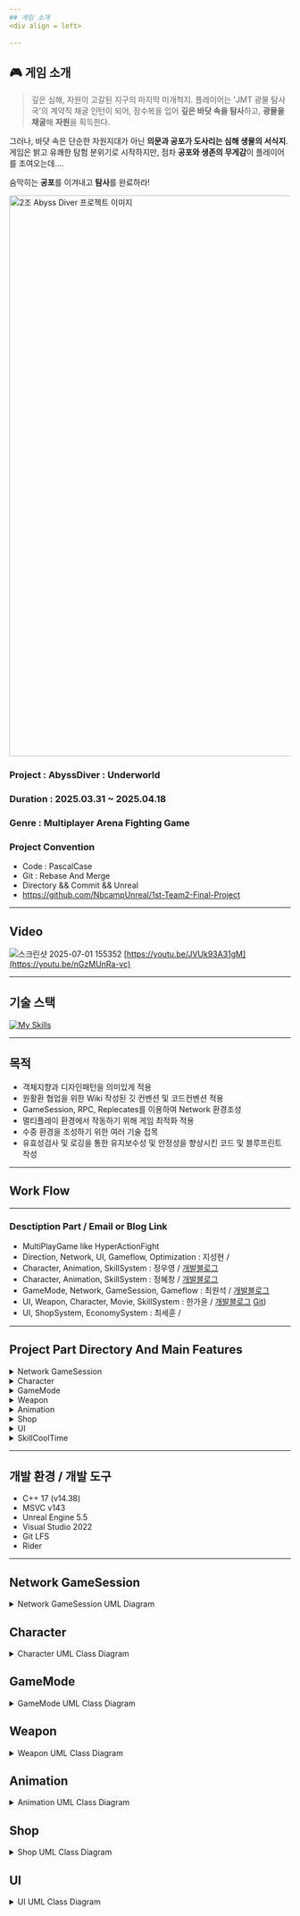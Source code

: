 ```yaml
---
## 게임 소개
<div align = left>
  
---
```

## 🎮 게임 소개

> 깊은 심해, 자원이 고갈된 지구의 마지막 미개척지.
플레이어는 'JMT 광물 탐사국'의 계약직 채굴 인턴이 되어, 잠수복을 입어 **깊은 바닷 속을 탐사**하고, **광물을 채굴**해 **자원**을  획득한다.

그러나, 바닷 속은 단순한 자원지대가 아닌 **의문과 공포가 도사리는 심해 생물의 서식지**.
게임은 밝고 유쾌한 탐험 분위기로 시작하지만,
점차 **공포와 생존의 무게감**이 플레이어를 조여오는데….

숨막히는 **공포**를 이겨내고 **탐사**를 완료하라!

  
<img width="1004" alt="2조 Abyss Diver 프로젝트 이미지" src="https://github.com/user-attachments/assets/6774ed0d-0cbc-444d-9ca9-a01cde665cc1" />

### Project : AbyssDiver : Underworld <br>
### Duration : 2025.03.31 ~ 2025.04.18 <br>
### Genre : Multiplayer Arena Fighting Game <br>
### Project Convention <br>
- Code   : PascalCase
- Git    : Rebase And Merge
- Directory && Commit && Unreal
- https://github.com/NbcampUnreal/1st-Team2-Final-Project

---
## Video
![스크린샷 2025-07-01 155352](https://github.com/user-attachments/assets/493eb057-b5f5-4069-8862-eb47b7c2ee97)
[https://youtu.be/JVUk93A31gM](https://youtu.be/nGzMUnRa-vc)

---
## 기술 스택
[![My Skills](https://skillicons.dev/icons?i=cpp,visualstudio,git,github,rider,unreal,notion&theme=light)](https://skillicons.dev)

---
## 목적
- 객체지향과 디자인패턴을 의미있게 적용
- 원활환 협업을 위한 Wiki 작성된 깃 컨벤션 및 코드컨벤션 적용
- GameSession, RPC, Replecates를 이용하여 Network 환경조성 
- 멀티플레이 환경에서 작동하기 위해 게임 최적화 적용
- 수중 환경을 조성하기 위한 여러 기술 접목
- 유효성검사 및 로깅을 통한 유지보수성 및 안정성을 향상시킨 코드 및 블루프린트 작성

---
## Work Flow


---
### Desctiption Part / Email or Blog Link <br>
- MultiPlayGame like HyperActionFight 
- Direction, Network, UI, Gameflow, Optimization : 지성현 /  <br>
- Character, Animation, SkillSystem : 정우영  /  [개발블로그](https://velog.io/@buu1147/2025-04-18-KPT%ED%9A%8C%EA%B3%A0)<br>
- Character, Animation, SkillSystem : 정혜창 / [개발블로그](https://velog.io/@hch9097/posts)<br>
- GameMode, Network, GameSession, Gameflow  : 최원석 /  [개발블로그](https://onestone13.tistory.com/)<br>
- UI, Weapon, Character, Movie, SkillSystem  : 한가윤 / [개발블로그](https://yoosorang.tistory.com) [Git](https://github.com/swehio))<br>
- UI, ShopSystem, EconomySystem  : 최세훈 /  <br>

---
## Project Part Directory And Main Features <br>
<details>
  <summary> Network GameSession </summary>
  
    | -- Source
      | -- GameMode
        | -- MainLobyGameMode // 클라이언트가 닉네임과, 사용할 케릭터를 선택할 수 있다.
        | -- GFBaseGameMode // 모든 플레이어가 선택을 완료 할 경우 다음 레벨로 전환한다.
      | -- Actor
- C++ 기반의 플레이어 로직 설계
  - Enhanced Input System을 사용한 입력 액션
  - CharacterMovement Component을 사용한 캐릭터 로직 설계
  - Tick을 사용하지 않은 이벤트 기반의 플레이어 로직 구현
  - GameInstance와 연동한 레벨 전환시 플레이어 정보 저장/불러오기 기능
</details>

<details>
  <summary> Character </summary>
  
        | -- Character
          | -- BP_MainCharacter // 케릭터가 멀티플레이어를 하기 위한 구조를 갖춘 기본 클래스
            | -- CBP_Default // 케릭터가 멀티플레이어 이후 애니메이션을 적용하기 위한 자료를 가지고 있는 클래스
              | -- ABP_Default // Locomotion과 타격 애니메이션이 들어있는 애니메이션 블루프린트
              | -- CBP_Night  //  리타겟한 스켈레탈이 보이는 케릭터
              | -- CBP_Archer  //  리타겟한 스켈레탈이 보이는 케릭터
              | -- CBP_Berserker //  리타겟한 스켈레탈이 보이는 케릭터
              | -- CBP_Magiction //  리타겟한 스켈레탈이 보이는 케릭터
</details>

<details>
  <summary> GameMode </summary> 

        | -- GameMode  
          | -- GFBaseGameMode  
            | -- GF_FFAGameMode // 개인전 (FFA) 모드  
            | -- GFStoreGameMode // 상점에서 아이템을 구매하는 스토어 모드  
            | -- BP_GM_Multiplayer (Blueprint) // 멀티플레이어용 기본 블루프린트 GameMode  
              | -- BP_GF_DOM_Multiplayer (Blueprint) // 점령전 (DOM, Domination) 모드  
              | -- BP_GF_TDM_Multiplayer (Blueprint) // 팀 데스매치 (TDM, Team Deathmatch) 모드  

- 팀전 모드를 템플릿을 기준으로 팀전 로직을 제거한 개인전 모드(FFA)를 별도로 제작하여 재사용성을 높임.
- 게임 모드를 개인전과 팀전 모드로 나누고, 추가 모드를 쉽게 확장할 수 있도록 설계함.
- 최상위에는 GFBaseGameMode를 두고, 레벨 전환과 플레이어 준비 완료 체크 등 공통 로직을 구현하여 중복을 제거.
</details>

<details>
  <summary> Weapon </summary>
  
          | -- WeaponBase // 근접 무기에 메쉬와 로직을 담는 클래스     
              | -- TowHandedSword // 양손검
              | -- SwordAndShield // 검과 방패
          | -- RangeWeaponBase // 원거리 무기 메쉬와 로직을 담는 클래스
              | -- MagicBook // 마법책
              | -- Bow // 활
          | -- SkillBase // 콜리전과 이펙트를 가진 클래스
              | -- VFX // 이펙트만 소유한 클래스 (제거 및 변경을 원하랗게 하기 위해서)     
</details>

<details>
  <summary> Animation </summary>
### Animation
</details>

<details>
  <summary> Shop </summary>
### Shop
</details>

<details>
  <summary> UI </summary>
### UI
</details>

<details>
  <summary> SkillCoolTime </summary>
### SkillCoolTime
</details>

---
## 개발 환경 / 개발 도구
- C++ 17 (v14.38)
- MSVC v143
- Unreal Engine 5.5
- Visual Studio 2022
- Git LFS
- Rider
</div>

---
## Network GameSession
<details>
<summary>Network GameSession UML Diagram</summary>    

</details>

## Character
<details>
<summary>Character UML Class Diagram</summary>
</details>

## GameMode
<details>
<summary>GameMode UML Class Diagram</summary>
</details>

## Weapon
<details>
<summary>Weapon UML Class Diagram</summary>
</details>

## Animation
<details>
<summary>Animation UML Class Diagram</summary>
</details>

## Shop
<details>
<summary>Shop UML Class Diagram</summary>
</details>

## UI
<details>
<summary>UI UML Class Diagram</summary>
</details>

